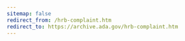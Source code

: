 ```yaml
---
sitemap: false 
redirect_from: /hrb-complaint.htm 
redirect_to: https://archive.ada.gov/hrb-complaint.htm 
---
```

